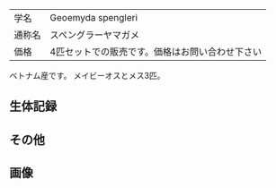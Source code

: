 |||
|:-|:-|
| 学名 | Geoemyda spengleri |
| 通称名 | スペングラーヤマガメ |
| 価格 | 4匹セットでの販売です。価格はお問い合わせ下さい |

ベトナム産です。
メイビーオスとメス3匹。

## 生体記録

## その他

## 画像
